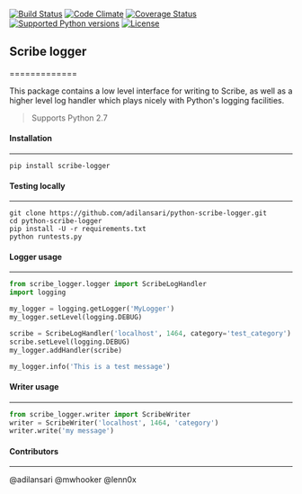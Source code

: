 [![Build Status](https://travis-ci.org/adilansari/python-scribe-logger.svg?branch=master)](https://travis-ci.org/adilansari/python-scribe-logger)
[![Code Climate](https://codeclimate.com/github/adilansari/python-scribe-logger/badges/gpa.svg)](https://codeclimate.com/github/adilansari/python-scribe-logger)
[![Coverage Status](https://coveralls.io/repos/adilansari/python-scribe-logger/badge.svg?branch=master)](https://coveralls.io/r/adilansari/python-scribe-logger?branch=master)
[![Supported Python versions](https://pypip.in/py_versions/scribe_logger/badge.svg)](https://pypi.python.org/pypi/scribe_logger/)
[![License](https://pypip.in/license/scribe_logger/badge.svg)](https://pypi.python.org/pypi/scribe_logger/)

## Scribe logger
=============

This package contains a low level interface for writing to Scribe,
as well as a higher level log handler which plays nicely with Python's
logging facilities.


> Supports Python 2.7


#### Installation
-----------
`pip install scribe-logger`



#### Testing locally
-----------
````
git clone https://github.com/adilansari/python-scribe-logger.git
cd python-scribe-logger
pip install -U -r requirements.txt
python runtests.py
````



#### Logger usage
------------

````python
from scribe_logger.logger import ScribeLogHandler
import logging

my_logger = logging.getLogger('MyLogger')
my_logger.setLevel(logging.DEBUG)

scribe = ScribeLogHandler('localhost', 1464, category='test_category')
scribe.setLevel(logging.DEBUG)
my_logger.addHandler(scribe)

my_logger.info('This is a test message')
````



#### Writer usage
------------

````python
from scribe_logger.writer import ScribeWriter
writer = ScribeWriter('localhost', 1464, 'category')
writer.write('my message')
````



#### Contributors
--------------
@adilansari
@mwhooker
@lenn0x